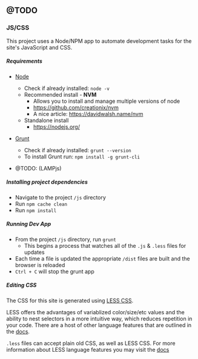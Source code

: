 ## @TODO

### JS/CSS
This project uses a Node/NPM app to automate development tasks for the site's JavaScript and CSS.

##### Requirements
* [Node](https://nodejs.org/en/)
    * Check if already installed: `node -v`
    * Recommended install - **NVM**
        * Allows you to install and manage multiple versions of node
        * https://github.com/creationix/nvm
        * A nice article: https://davidwalsh.name/nvm
    * Standalone install
        * https://nodejs.org/

* [Grunt](http://gruntjs.com/)
    * Check if already installed: `grunt --version`
    * To install Grunt run: `npm install -g grunt-cli`
* @TODO: (LAMPjs)

##### Installing project dependencies
* Navigate to the project `/js` directory
* Run `npm cache clean`
* Run `npm install`

##### Running Dev App
* From the project `/js` directory, run `grunt`
    * This begins a process that watches all of the `.js` & `.less` files for updates
* Each time a file is updated the appropriate `/dist` files are built and the browser is reloaded
* `Ctrl + C` will stop the grunt app

##### Editing CSS
The CSS for this site is generated using [LESS CSS](http://lesscss.org/features/).

LESS offers the advantages of variablized color/size/etc values and the ability to
nest selectors in a more intuitive way, which reduces repetition in your code. There are a host of other language features that are outlined in the [docs](http://lesscss.org/features/).

`.less` files can accept plain old CSS, as well as LESS CSS. For more information about LESS language features you may visit the [docs](http://lesscss.org/features/)
